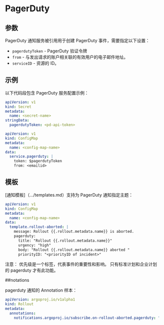 <!-- TRANSLATED by md-translate -->
# PagerDuty

## 参数

PagerDuty 通知服务被引用用于创建 PagerDuty 事件，需要指定以下设置：

* `pagerdutyToken` - PagerDuty 验证令牌
* `from` - 与发出请求的账户相关联的有效用户的电子邮件地址。
* `serviceID` - 资源的 ID。

## 示例

以下代码段包含 PagerDuty 服务配置示例：

```yaml
apiVersion: v1
kind: Secret
metadata:
  name: <secret-name>
stringData:
  pagerdutyToken: <pd-api-token>
```

```yaml
apiVersion: v1
kind: ConfigMap
metadata:
  name: <config-map-name>
data:
  service.pagerduty: |
    token: $pagerdutyToken
    from: <emailid>
```

## 模板

[通知模板]（.../templates.md）支持为 PagerDuty 通知指定主题：

```yaml
apiVersion: v1
kind: ConfigMap
metadata:
  name: <config-map-name>
data:
  template.rollout-aborted: |
    message: Rollout {{.rollout.metadata.name}} is aborted.
    pagerduty:
      title: "Rollout {{.rollout.metadata.name}}"
      urgency: "high"
      body: "Rollout {{.rollout.metadata.name}} aborted "
      priorityID: "<priorityID of incident>"
```

注意： 优先级是一个标签，代表事件的重要性和影响。 只有标准计划和企业计划的 pagerduty 才有此功能。

##notations

pagerduty 通知的 Annotation 样本：

```yaml
apiVersion: argoproj.io/v1alpha1
kind: Rollout
metadata:
  annotations:
    notifications.argoproj.io/subscribe.on-rollout-aborted.pagerduty: "<serviceID for PagerDuty>"
```